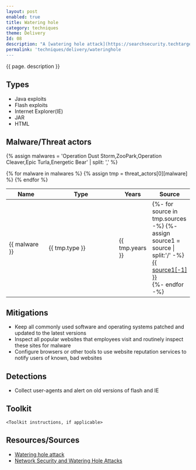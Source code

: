 ```yaml
---
layout: post
enabled: true
title: Watering hole
category: techniques
theme: Delivery
Id: 08
description: "A [watering hole attack](https://searchsecurity.techtarget.com/definition/watering-hole-attack) is a security exploit in which the attacker seeks to compromise a specific group of end users by infecting websites that members of the group are known to visit. The goal is to infect a targeted user's computer and gain access to the network at the target's place of employment."
permalink: 'techniques/delivery/wateringhole
---
```

{{ page. description }}


## Types

* Java exploits
* Flash exploits
* Internet Explorer(IE)
* JAR
* HTML

## Malware/Threat actors

{% assign malwares = 'Operation Dust Storm,ZooPark,Operation Cleaver,Epic Turla,Energetic Bear' | split: ',' %}

<div class="threat-actor-table">
<table>
    <colgroup>
        <col width="30%" />
        <col width="70%" />
    </colgroup>
    <thead>
        <tr class="header">
            <th>Name</th>
            <th>Type</th>
            <th>Years</th>
            <th>Source</th>
        </tr>
    </thead>
    <tbody>
        {% for malware in malwares %}
        <tr>
        {% assign tmp = threat_actors[0][malware] %}
            <td markdown="span">{{ malware }}</td>
            <td markdown="span">{{ tmp.type }}</td>
            <td markdown="span">{{ tmp.years }}</td>
            <td markdown="span">
                {%- for source in tmp.sources -%}
                    {%- assign source1 = source | split:'/' -%}
                    <a href="{{ source }}">{{ source1[-1] }}</a><br>
                {%- endfor -%}
            </td>
        </tr>
        {% endfor %}
    </tbody>
</table>
</div>

## Mitigations

* Keep all commonly used software and operating systems patched and updated to the latest versions
* Inspect all popular websites that employees visit and routinely inspect these sites for malware
* Configure browsers or other tools to use website reputation services to notify users of known, bad websites

## Detections

* Collect user-agents and alert on old versions of flash and IE

## Toolkit

`<Toolkit instructions, if applicable>`

## Resources/Sources

* [Watering hole attack](https://searchsecurity.techtarget.com/definition/watering-hole-attack)
* [Network Security and Watering Hole Attacks](https://www.lastline.com/blog/network-security-and-watering-hole-attacks/)
